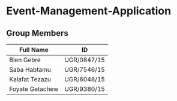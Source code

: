 # Event-Management-Application

## Group Members

| Full Name         | ID               |
|-------------------|------------------|
| Blen Gebre        | UGR/0847/15      |
| Saba Habtamu      | UGR/7546/15      |
| Kalafat Tezazu    | UGR/6048/15      |
| Foyate Getachew   | UGR/9380/15      |


